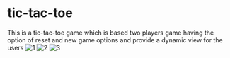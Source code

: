 # tic-tac-toe
This is a tic-tac-toe game which is based two players game having the option of reset and new game options and provide a dynamic view for the users
![1](https://github.com/user-attachments/assets/fa0b3745-6f4e-44b1-9c43-4f961da72640)
![2](https://github.com/user-attachments/assets/bd1a4bac-ffcc-4849-bc2e-6673e1d7134b)
![3](https://github.com/user-attachments/assets/a6b39240-5163-4784-810f-00ea9b1264ad)
